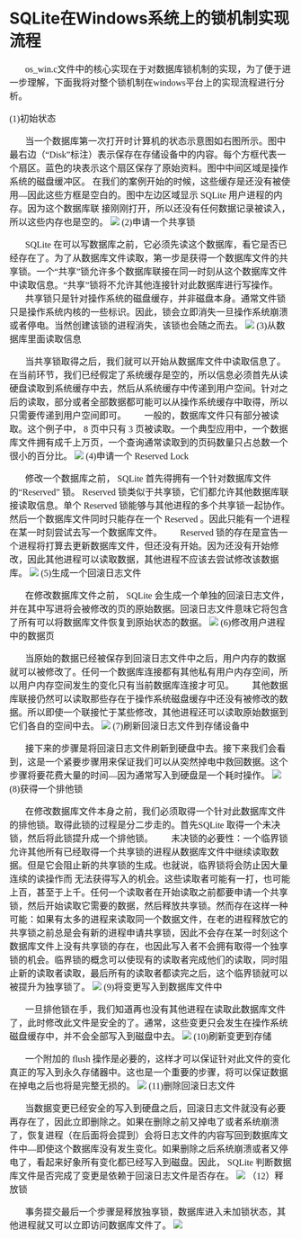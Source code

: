 # SQLite在Windows系统上的锁机制实现流程
<font face="微软雅黑" size="3px">

&nbsp;&nbsp;&nbsp;&nbsp;&nbsp;&nbsp;&nbsp;os_win.c文件中的核心实现在于对数据库锁机制的实现，为了便于进一步理解，下面我将对整个锁机制在windows平台上的实现流程进行分析。

(1)初始状态

&nbsp;&nbsp;&nbsp;&nbsp;&nbsp;&nbsp;&nbsp;当一个数据库第一次打开时计算机的状态示意图如右图所示。图中最右边（“Disk”标注）表示保存在存储设备中的内容。每个方框代表一个扇区。蓝色的块表示这个扇区保存了原始资料。图中中间区域是操作系统的磁盘缓冲区。
在我们的案例开始的时候，这些缓存是还没有被使用—因此这些方框是空白的。图中左边区域显示 SQLite 用户进程的内存。因为这个数据库联 接刚刚打开，所以还没有任何数据记录被读入，所以这些内存也是空的。
<img src="5.png">
(2)申请一个共享锁

&nbsp;&nbsp;&nbsp;&nbsp;&nbsp;&nbsp;&nbsp;SQLite 在可以写数据库之前，它必须先读这个数据库，看它是否已经存在了。为了从数据库文件读取，第一步是获得一个数据库文件的共享锁。一个“共享”锁允许多个数据库联接在同一时刻从这个数据库文件中读取信息。“共享”锁将不允许其他连接针对此数据库进行写操作。
&nbsp;&nbsp;&nbsp;&nbsp;&nbsp;&nbsp;&nbsp;共享锁只是针对操作系统的磁盘缓存，并非磁盘本身。通常文件锁只是操作系统内核的一些标识。因此，锁会立即消失一旦操作系统崩溃或者停电。当然创建该锁的进程消失，该锁也会随之而去。
<img src="6.png">
(3)从数据库里面读取信息

&nbsp;&nbsp;&nbsp;&nbsp;&nbsp;&nbsp;&nbsp;当共享锁取得之后，我们就可以开始从数据库文件中读取信息了。在当前环节，我们已经假定了系统缓存是空的，所以信息必须首先从读硬盘读取到系统缓存中去，然后从系统缓存中传递到用户空间。针对之后的读取，部分或者全部数据都可能可以从操作系统缓存中取得，所以只需要传递到用户空间即可。
&nbsp;&nbsp;&nbsp;&nbsp;&nbsp;&nbsp;&nbsp;一般的，数据库文件只有部分被读取。这个例子中， 8 页中只有 3 页被读取。一个典型应用中，一个数据库文件拥有成千上万页，一个查询通常读取到的页码数量只占总数一个很小的百分比。
<img src="7.png">
(4)申请一个 Reserved Lock

&nbsp;&nbsp;&nbsp;&nbsp;&nbsp;&nbsp;&nbsp;修改一个数据库之前， SQLite 首先得拥有一个针对数据库文件的“Reserved” 锁。 Reserved 锁类似于共享锁，它们都允许其他数据库联接读取信息。单个 Reserved 锁能够与其他进程的多个共享锁一起协作。然后一个数据库文件同时只能存在一个 Reserved 。因此只能有一个进程在某一时刻尝试去写一个数据库文件。
&nbsp;&nbsp;&nbsp;&nbsp;&nbsp;&nbsp;&nbsp;Reserved 锁的存在是宣告一个进程将打算去更新数据库文件，但还没有开始。因为还没有开始修改，因此其他进程可以读取数据，其他进程不应该去尝试修改该数据库。
<img src="8.png">
(5)生成一个回滚日志文件

&nbsp;&nbsp;&nbsp;&nbsp;&nbsp;&nbsp;&nbsp;在修改数据库文件之前， SQLite 会生成一个单独的回滚日志文件，并在其中写进将会被修改的页的原始数据。回滚日志文件意味它将包含了所有可以将数据库文件恢复到原始状态的数据。
<img src="9.png">
(6)修改用户进程中的数据页

&nbsp;&nbsp;&nbsp;&nbsp;&nbsp;&nbsp;&nbsp;当原始的数据已经被保存到回滚日志文件中之后，用户内存的数据就可以被修改了。任何一个数据库连接都有其他私有用户内存空间，所以用户内存空间发生的变化只有当前数据库连接才可见。
&nbsp;&nbsp;&nbsp;&nbsp;&nbsp;&nbsp;&nbsp;其他数据库联接仍然可以读取那些存在于操作系统磁盘缓存中还没有被修改的数据。所以即使一个联接忙于某些修改，其他进程还可以读取原始数据到它们各自的空间中去。
<img src="10.png">
(7)刷新回滚日志文件到存储设备中

&nbsp;&nbsp;&nbsp;&nbsp;&nbsp;&nbsp;&nbsp;接下来的步骤是将回滚日志文件刷新到硬盘中去。接下来我们会看到，这是一个紧要步骤用来保证我们可以从突然掉电中救回数据。这个步骤将要花费大量的时间—因为通常写入到硬盘是一个耗时操作。
<img src="11.png">
(8)获得一个排他锁

&nbsp;&nbsp;&nbsp;&nbsp;&nbsp;&nbsp;&nbsp;在修改数据库文件本身之前，我们必须取得一个针对此数据库文件的排他锁。取得此锁的过程是分二步走的。首先SQLite 取得一个未决锁，然后将此锁提升成一个排他锁。
&nbsp;&nbsp;&nbsp;&nbsp;&nbsp;&nbsp;&nbsp;未决锁的必要性：一个临界锁允许其他所有已经取得一个共享锁的进程从数据库文件中继续读取数据。但是它会阻止新的共享锁的生成。也就说，临界锁将会防止因大量连续的读操作而 无法获得写入的机会。这些读取者可能有一打，也可能上百，甚至于上千。任何一个读取者在开始读取之前都要申请一个共享锁，然后开始读取它需要的数据，然后释放共享锁。然而存在这样一种可能：如果有太多的进程来读取同一个数据文件，在老的进程释放它的共享锁之前总是会有新的进程申请共享锁，因此不会存在某一时刻这个数据库文件上没有共享锁的存在，也因此写入者不会拥有取得一个独享锁的机会。临界锁的概念可以使现有的读取者完成他们的读取，同时阻止新的读取者读取，最后所有的读取者都读完之后，这个临界锁就可以被提升为独享锁了。
<img src="12.png">
(9)将变更写入到数据库文件中

&nbsp;&nbsp;&nbsp;&nbsp;&nbsp;&nbsp;&nbsp;一旦排他锁在手，我们知道再也没有其他进程在读取此数据库文件了，此时修改此文件是安全的了。通常，这些变更只会发生在操作系统磁盘缓存中，并不会全部写入到磁盘中去。
<img src="13.png">
(10)刷新变更到存储

&nbsp;&nbsp;&nbsp;&nbsp;&nbsp;&nbsp;&nbsp;一个附加的 flush 操作是必要的，这样才可以保证针对此文件的变化真正的写入到永久存储器中。这也是一个重要的步骤，将可以保证数据在掉电之后也将是完整无损的。
<img src="14.png">
(11)删除回滚日志文件

&nbsp;&nbsp;&nbsp;&nbsp;&nbsp;&nbsp;&nbsp;当数据变更已经安全的写入到硬盘之后，回滚日志文件就没有必要再存在了，因此立即删除之。如果在删除之前又掉电了或者系统崩溃了，恢复进程（在后面将会提到）会将日志文件的内容写回到数据库文件中—即使这个数据库没有发生变化。如果删除之后系统崩溃或者又停电了，看起来好象所有变化都已经写入到磁盘。因此， SQLite 判断数据库文件是否完成了变更是依赖于回滚日志文件是否存在。
<img src="15.png">
（12）释放锁

&nbsp;&nbsp;&nbsp;&nbsp;&nbsp;&nbsp;&nbsp;事务提交最后一个步骤是释放独享锁，数据库进入未加锁状态，其他进程就又可以立即访问数据库文件了。
<img src="16.png">









